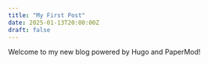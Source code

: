 ```yaml
---
title: "My First Post"
date: 2025-01-13T20:00:00Z
draft: false
---
```


Welcome to my new blog powered by Hugo and PaperMod!